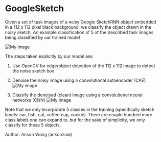 # GoogleSketch 

Given a set of task images of a noisy Google SketchRNN object embedded in a 112 x 112 pixel black background, we classify the object drawn in the noisy sketch. An example classification of 5 of the described task images being classified by our trained model 

![My image](https://github.com/ankonzoid/GoogleSketch/blob/master/results/MAIN_RESULT.png)

The steps taken explicitly by our model are:

1) Use OpenCV for edge/object detection of the 112 x 112 image to detect the noise sketch box

2) Denoise the noisy image using a convolutional autoencoder (CAE)
![My image](https://github.com/ankonzoid/GoogleSketch/blob/master/results/CAE_training.png)

3) Classify the denoised (clean) image using a convolutional neural networks (CNN)
![My image](https://github.com/ankonzoid/GoogleSketch/blob/master/results/CNN_training.png)

Note that we only incorporate 5 classes in the training (specifically sketch labels: car, fish, cat, coffee cup, cookie). There are couple hundred more class labels one can expand to, but for the sake of simplicity, we only classify for these 5 objects.

Author: Anson Wong (ankonzoid)
